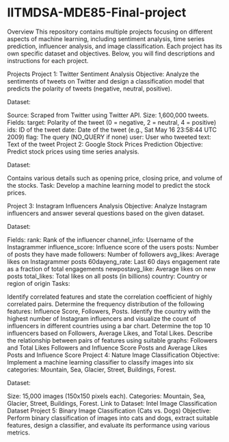# IITMDSA-MDE85-Final-project

Overview
This repository contains multiple projects focusing on different aspects of machine learning, including sentiment analysis, time series prediction, influencer analysis, and image classification. Each project has its own specific dataset and objectives. Below, you will find descriptions and instructions for each project.

Projects
Project 1: Twitter Sentiment Analysis
Objective: Analyze the sentiments of tweets on Twitter and design a classification model that predicts the polarity of tweets (negative, neutral, positive).

Dataset:

Source: Scraped from Twitter using Twitter API.
Size: 1,600,000 tweets.
Fields:
target: Polarity of the tweet (0 = negative, 2 = neutral, 4 = positive)
ids: ID of the tweet
date: Date of the tweet (e.g., Sat May 16 23:58:44 UTC 2009)
flag: The query (NO_QUERY if none)
user: User who tweeted
text: Text of the tweet
Project 2: Google Stock Prices Prediction
Objective: Predict stock prices using time series analysis.

Dataset:

Contains various details such as opening price, closing price, and volume of the stocks.
Task: Develop a machine learning model to predict the stock prices.

Project 3: Instagram Influencers Analysis
Objective: Analyze Instagram influencers and answer several questions based on the given dataset.

Dataset:

Fields:
rank: Rank of the influencer
channel_info: Username of the Instagrammer
influence_score: Influence score of the users
posts: Number of posts they have made
followers: Number of followers
avg_likes: Average likes on Instagrammer posts
60dayeng_rate: Last 60 days engagement rate as a fraction of total engagements
newpostavg_like: Average likes on new posts
total_likes: Total likes on all posts (in billions)
country: Country or region of origin
Tasks:

Identify correlated features and state the correlation coefficient of highly correlated pairs.
Determine the frequency distribution of the following features: Influence Score, Followers, Posts.
Identify the country with the highest number of Instagram influencers and visualize the count of influencers in different countries using a bar chart.
Determine the top 10 influencers based on Followers, Average Likes, and Total Likes.
Describe the relationship between pairs of features using suitable graphs:
Followers and Total Likes
Followers and Influence Score
Posts and Average Likes
Posts and Influence Score
Project 4: Nature Image Classification
Objective: Implement a machine learning classifier to classify images into six categories: Mountain, Sea, Glacier, Street, Buildings, Forest.

Dataset:

Size: 15,000 images (150x150 pixels each).
Categories: Mountain, Sea, Glacier, Street, Buildings, Forest.
Link to Dataset: Intel Image Classification Dataset
Project 5: Binary Image Classification (Cats vs. Dogs)
Objective: Perform binary classification of images into cats and dogs, extract suitable features, design a classifier, and evaluate its performance using various metrics.

